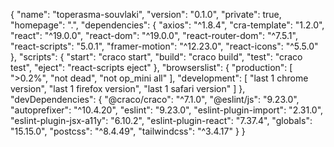 {
  "name": "toperasma-souvlaki",
  "version": "0.1.0",
  "private": true,
  "homepage": ".",
  "dependencies": {
    "axios": "^1.8.4",
    "cra-template": "1.2.0",
    "react": "^19.0.0",
    "react-dom": "^19.0.0",
    "react-router-dom": "^7.5.1",
    "react-scripts": "5.0.1",
    "framer-motion": "^12.23.0",
    "react-icons": "^5.5.0"
  },
  "scripts": {
    "start": "craco start",
    "build": "craco build",
    "test": "craco test",
    "eject": "react-scripts eject"
  },
  "browserslist": {
    "production": [
      ">0.2%",
      "not dead",
      "not op_mini all"
    ],
    "development": [
      "last 1 chrome version",
      "last 1 firefox version",
      "last 1 safari version"
    ]
  },
  "devDependencies": {
    "@craco/craco": "^7.1.0",
    "@eslint/js": "9.23.0",
    "autoprefixer": "^10.4.20",
    "eslint": "9.23.0",
    "eslint-plugin-import": "2.31.0",
    "eslint-plugin-jsx-a11y": "6.10.2",
    "eslint-plugin-react": "7.37.4",
    "globals": "15.15.0",
    "postcss": "^8.4.49",
    "tailwindcss": "^3.4.17"
  }
}

